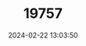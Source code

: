 ---
title: "19757"
category: "Rousettus obliviosus"
draft: false
date: 2024-02-22 13:03:50
languages:
  English: ["Comoro Rousette", "Comoros Rousette"]
  Swahili: ["berasusu", "ndarasusu", "ngarasusu", "shivwirivwiri"]
  Czech: ["kaloň Kockův"]
  German: ["Komoren-Höhlenflughund"]
  French: ["petite roussette des Comores", "roussette des Comores"]
---